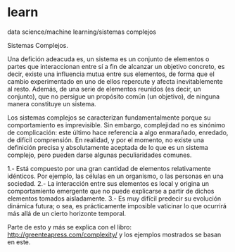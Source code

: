 # learn
data science/machine learning/sistemas complejos

Sistemas Complejos.

Una defición adeacuda es, un sistema es un conjunto de elementos o partes que interaccionan entre sí a fin de alcanzar un objetivo concreto, es decir,
existe una influencia mutua entre sus elementos, de forma que el cambio experimentado en uno de ellos repercute y afecta inevitablemente al resto. Además,
de una serie de elementos reunidos (es decir, un conjunto), que no persigue un propósito común (un objetivo), de ninguna manera constituye un sistema.

Los sistemas complejos se caracterizan fundamentalmente porque su comportamiento es imprevisible. Sin embargo, complejidad no es sinónimo
de complicación: este último hace referencia a algo enmarañado, enredado, de difícil comprensión. En realidad, y por el momento, no existe
una definición precisa y absolutamente aceptada de lo que es un sistema complejo, pero pueden darse algunas peculiaridades comunes.

1.- Está compuesto por una gran cantidad de elementos relativamente idénticos. Por ejemplo, las células en un organismo, o las personas
en una sociedad.
2.- La interacción entre sus elementos es local y origina un comportamiento emergente que no puede explicarse a partir de dichos elementos tomados
aisladamente.
3.- Es muy difícil predecir su evolución dinámica futura; o sea, es prácticamente imposible vaticinar lo que ocurrirá más allá de un cierto
horizonte temporal.

Parte de esto y más se explica con el libro: http://greenteapress.com/complexity/ y los ejemplos mostrados se basan en este.
